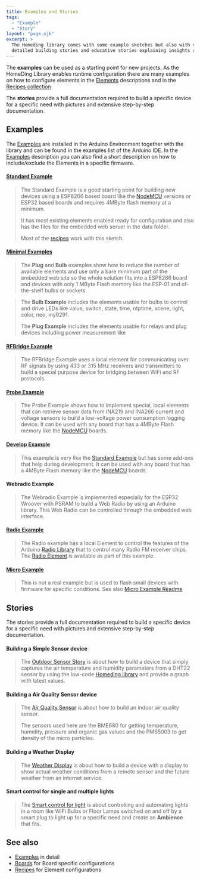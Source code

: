 ```yaml
---
title: Examples and Stories
tags:
  - "Example"
  - "Story"
layout: "page.njk"
excerpt: >
  The Homeding library comes with some example sketches but also with some more
  detailed building stories and educative stories explaining insights and options.
---
```


The **examples** can be used as a starting point for new projects. As the HomeDing Library enables runtime configuration
there are many examples on how to configure elements in the [Elements](/elements/index.md) descriptions and in the
[Recipes collection](/recipes/index.md).

The **stories** provide a full documentation required to build a specific device for a specific need
with pictures and extensive step-by-step documentation.


## Examples

The [Examples](/examples/index.htm) are installed in the Arduino Environment together with the
library and can be found in the examples list of the Arduino IDE. In the
[Examples](/examples/index.htm) description you can also find a short description on how to
include/exclude the Elements in a specific firmware.


#### [Standard Example](/examples/standard.md)

> The Standard Example is a good starting point for building new devices using a ESP8266 based
> board like the [NodeMCU] versions or ESP32 based boards and requires 4MByte flash memory at a
> minimum.
>
> It has most existing elements enabled ready for configuration and also
> has the files for the embedded web server in the data folder.
>
> Most of the [recipes](/recipes/index.md) work with this sketch.

#### [Minimal Examples](/examples/minimal.md)

> The **Plug** and **Bulb** examples show how to reduce the number of available elements and use
> only a bare minimum part of the embedded web site so the whole solution fits into a ESP8266
> board and devices with only 1 MByte Flash memory like the ESP-01 and of-the-shelf bulbs or
> sockets.

> The **Bulb Example** includes the elements usable for bulbs to control and drive LEDs like
> value, switch, state, time, ntptime, scene, light, color, neo, my9291.
>
> The **Plug Example** includes the elements usable for relays and plug devices including power
> measurement like

#### [RFBridge Example](/examples/rfbridge.md)

> The RFBridge Example uses a local element for communicating over RF signals by using 433 or 315
> MHz receivers and transmitters to build a special purpose device for bridging between WiFi and
> RF protocols.

#### [Probe Example](/examples/probe.md)

> The Probe Example shows how to implement special, local elements that can retrieve sensor data
> from INA219 and INA266 current and voltage sensors to build a low-voltage power consumption
> logging device. It can be used with any board that has a 4MByte Flash memory like the
> [NodeMCU] boards.

#### [Develop Example](/examples/devding.md)

> This example is very like the [Standard Example](/examples/standard.md) but has some add-ons
> that help during development. It can be used with any board that has a 4MByte Flash memory
> like the [NodeMCU] boards.

#### Webradio Example

> The Webradio Example is implemented especially for the ESP32 Wroover with PSRAM to build a Web
> Radio by using an Arduino library. This Web Radio can be controlled through the embedded web
> interface.

#### [Radio Example](/examples/radio.md)

> The Radio example has a local Element to control the features of the Arduino [Radio
> Library](https://github.com/mathertel/Radio) that to control many Radio FM receiver chips.
> The [Radio Element](https://homeding.github.io/elements/audio/radio.htm) is available as part of
> this example.

#### [Micro Example](/examples/micro.md)

> This is not a real example but is used to flash small devices with firmware for specific conditions.
> See also [Micro Example Readme](https://github.com/HomeDing/HomeDing/tree/develop/examples/micro)


## Stories

The stories provide a full documentation required to build a specific device for a specific need
with pictures and extensive step-by-step documentation.

#### Building a Simple Sensor device

> The [Outdoor Sensor Story](/stories/story-outdoorsensor.md) is about
> how to build a device that simply captures the air temperature and humidity parameters
> from a DHT22 sensor by using the low-code [Homeding library] and provide a graph with latest values.


#### Building a Air Quality Sensor device

> The [Air Quality Sensor](/stories/story-airquality.md) is about how to build an indoor air
> quality sensor.
>
> The sensors used here are the BME680 for getting temperature, humidity, pressure and organic
> gas values and the PMS5003 to get density of the micro particles.


#### **Building a Weather Display**

> The [Weather Display](/stories/story-weatherdisplay.md) is about
> how to build a device with a display to show actual weather conditions from a remote sensor
> and the future weather from an internet service.


#### Smart control for single and multiple lights

> The [Smart control for light](/stories/light-scenes/index.md) is about controlling and
> automating lights in a room like WiFi Bulbs or Floor Lamps switched on and off by a smart plug
> to light up for a specific need and create an **Ambience** that fits.


## See also

* [Examples](/examples/index.md) in detail
* [Boards](/boards/index.md) for Board specific configurations
* [Recipes](/recipes/index.md) for Element configurations

[Homeding library]: https://github.com/HomeDing
[NodeMCU]: /boards/nodemcu.md
